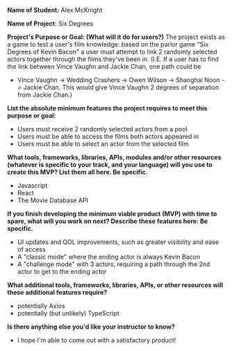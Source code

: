 **Name of Student:** Alex McKnight

**Name of Project:** Six Degrees

**Project's Purpose or Goal: (What will it do for users?)**
The project exists as a game to test a user's film knowledge: based on the parlor game "Six Degrees of Kevin Bacon" a user must attempt to link 2 randomly selected actors together through the films they've been in. (I.E. If a user has to find the link between Vince Vaughn and Jackie Chan, one path could be
- Vince Vaughn -> Wedding Crashers -> Owen Wilson -> Shanghai Noon -> Jackie Chan.
This would give Vince Vaughn 2 degrees of separation from Jackie Chan.)

**List the absolute minimum features the project requires to meet this purpose or goal:**
- Users must receive 2 randomly selected actors from a pool
- Users must be able to access the films both actors appeared in
- Users must be able to select an actor from the selected film

**What tools, frameworks, libraries, APIs, modules and/or other resources (whatever is specific to your track, and your language) will you use to create this MVP? List them all here. Be specific.**
- Javascript
- React
- The Movie Database API

**If you finish developing the minimum viable product (MVP) with time to spare, what will you work on next? Describe these features here: Be specific.**
- UI updates and QOL improvements, such as greater visibility and ease of access
- A "classic mode" where the ending actor is always Kevin Bacon
- A "challenge mode" with 3 actors, requiring a path through the 2nd actor to get to the ending actor

**What additional tools, frameworks, libraries, APIs, or other resources will these additional features require?**
- potentially Axios
- potentially (but unlikely) TypeScript

**Is there anything else you'd like your instructor to know?**
- I hope I'm able to come out with a satisfactory product!
